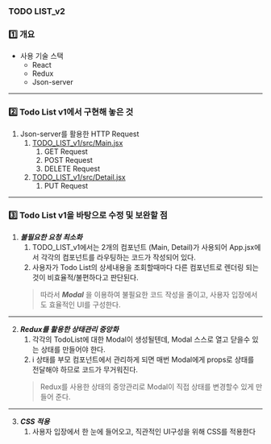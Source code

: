 ### TODO LIST_v2
### 1️⃣ 개요
- 사용 기술 스택
  - React
  - Redux
  - Json-server
---------------------------------
### 2️⃣ Todo List v1에서 구현해 놓은 것
  1. Json-server를 활용한 HTTP Request
     1. [TODO_LIST_v1/src/Main.jsx](https://github.com/augusstt06/TODO_LIST_v1/blob/master/src/Main.jsx)
        1. GET Request
        2. POST Request
        3. DELETE Request
     2. [TODO_LIST_v1/src/Detail.jsx](https://github.com/augusstt06/TODO_LIST_v1/blob/master/src/Detail.jsx)
        1. PUT Request
---------------------------------

### 3️⃣ Todo List v1을 바탕으로 수정 및 보완할 점
  1. ___불필요한 요청 최소화___  
     1. TODO_LIST_v1에서는 2개의 컴포넌트 (Main, Detail)가 사용되어 App.jsx에서 각각의 컴포넌트를 라우팅하는 코드가 작성되어 있다.
     2. 사용자가 Todo List의 상세내용을 조회할때마다 다른 컴포넌트로 렌더링 되는것이 비효율적/불편하다고 판단된다.
     >따라서 ___Modal___ 을 이용하여 불필요한 코드 작성을 줄이고, 사용자 입장에서도 효율적인 UI를 구성한다.  
  ---------------------------------
  2. ___Redux를 활용한 상태관리 중앙화___
     1. 각각의 TodoList에 대한 Modal이 생성될텐데, Modal 스스로 열고 닫을수 있는 상태를 만들어야 한다.
     2. i 상태를 부모 컴포넌트에서 관리하게 되면 매번 Modal에게 props로 상태를 전달해야 하므로 코드가 무거워진다.
     > Redux를 사용한 상태의 중앙관리로 Modal이 직접 상태를 변경할수 있게 만들어 준다.  
  ---------------------------------
  3. ___CSS 적용___
     1. 사용자 입장에서 한 눈에 들어오고, 직관적인 UI구성을 위해 CSS를 적용한다  

    